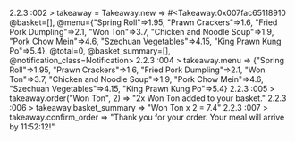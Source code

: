 2.2.3 :002 > takeaway = Takeaway.new
 => #<Takeaway:0x007fac65118910 @basket=[], @menu={"Spring Roll"=>1.95, "Prawn Crackers"=>1.6, "Fried Pork Dumpling"=>2.1, "Won Ton"=>3.7, "Chicken and Noodle Soup"=>1.9, "Pork Chow Mein"=>4.6, "Szechuan Vegetables"=>4.15, "King Prawn Kung Po"=>5.4}, @total=0, @basket_summary=[], @notification_class=Notification> 
2.2.3 :004 > takeaway.menu
 => {"Spring Roll"=>1.95, "Prawn Crackers"=>1.6, "Fried Pork Dumpling"=>2.1, "Won Ton"=>3.7, "Chicken and Noodle Soup"=>1.9, "Pork Chow Mein"=>4.6, "Szechuan Vegetables"=>4.15, "King Prawn Kung Po"=>5.4} 
2.2.3 :005 > takeaway.order("Won Ton", 2)
 => "2x Won Ton added to your basket." 
2.2.3 :006 > takeaway.basket_summary
 => "Won Ton x 2 = 7.4" 
2.2.3 :007 > takeaway.confirm_order
 => "Thank you for your order. Your meal will arrive by 11:52:12!"